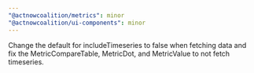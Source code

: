 ```yaml
---
"@actnowcoalition/metrics": minor
"@actnowcoalition/ui-components": minor
---
```


Change the default for includeTimeseries to false when fetching data and fix the MetricCompareTable, MetricDot, and MetricValue to not fetch timeseries.
